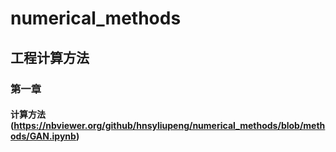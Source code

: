 # numerical_methods
## 工程计算方法
### 第一章
#### 计算方法(https://nbviewer.org/github/hnsyliupeng/numerical_methods/blob/methods/GAN.ipynb)
